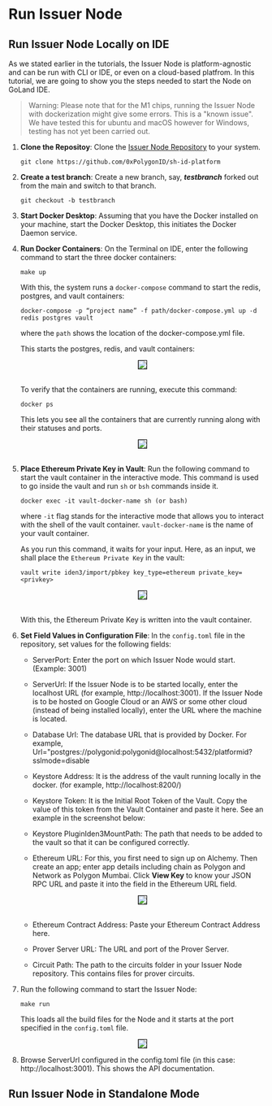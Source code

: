 # Run Issuer Node 

## Run Issuer Node Locally on IDE

As we stated earlier in the tutorials, the Issuer Node is platform-agnostic and can be run with CLI or IDE, or even on a cloud-based platfrom. In this tutorial, we are going to show you the steps needed to start the Node on GoLand IDE.

> Warning: Please note that for the M1 chips, running the Issuer Node with dockerization might give some errors. This is a "known issue". We have tested this for ubuntu and macOS however for Windows, testing has not yet been carried out.


1. **Clone the Repositoy**: Clone the <a href="https://github.com/0xPolygonID/sh-id-platform" target="_blank">Issuer Node Repository</a>
to your system.

      ```
      git clone https://github.com/0xPolygonID/sh-id-platform
      ``` 

2. **Create a test branch**: Create a new branch, say, ***testbranch*** forked out from the main and switch to that branch.

    ```
    git checkout -b testbranch
    ```
    

3. **Start Docker Desktop**: Assuming that you have the Docker installed on your machine, start the Docker Desktop, this initiates the Docker Daemon service. 

4. **Run Docker Containers**: On the Terminal on IDE, enter the following command to start the three docker containers:

      ```
      make up
      ```
      With this, the system runs a `docker-compose` command to start the redis, postgres, and vault containers:

      ```
      docker-compose -p “project name” -f path/docker-compose.yml up -d redis postgres vault

      ```
      where the `path` shows the location of the docker-compose.yml file.

      This starts the postgres, redis, and vault containers:

      <div align="center">
         <img src= "../../../imgs/makeup.png" align="center" style="border: 1px solid black"/>
         </div>
         <br>

      To verify that the containers are running, execute this command:

      ```
      docker ps
      ```
      This lets you see all the containers that are currently running along with their statuses and ports.

      <div align="center">
         <img src= "../../../imgs/docker-ps.png" align="center" style="border: 1px solid black"/>
         </div>
      <br>

5. **Place Ethereum Private Key in Vault**: Run the following command to start the vault container in the interactive mode. This command is used to go inside the vault and run `sh` or `bsh` commands inside it. 

      ```
      docker exec -it vault-docker-name sh (or bash)
      ```

      where `-it` flag stands for the interactive mode that allows you to interact with the shell of the vault container. `vault-docker-name` is the name of your vault container. 

      As you run this command, it waits for your input. Here, as an input,  we shall place the `Ethereum Private Key` in the vault:

      ```
      vault write iden3/import/pbkey key_type=ethereum private_key=<privkey>

      ```

      <div align="center">
         <img src= "../../../imgs/ethereum-priv-key.png" align="center" style="border: 1px solid black"/>
         </div>
         <br>

      With this, the Ethereum Private Key is written into the vault container. 

6. **Set Field Values in Configuration File**: In the `config.toml` file in the repository, set values for the following fields:

      - ServerPort: Enter the port on which Issuer Node would start. (Example: 3001)

      - ServerUrl:  If the Issuer Node is to be started locally, enter the localhost URL (for example, http://localhost:3001). If the Issuer Node is to be hosted on Google Cloud or an AWS or some other cloud (instead of being installed locally), enter the URL where the machine is located.

      - Database Url: The database URL that is provided by Docker. For example,
      Url="postgres://polygonid:polygonid@localhost:5432/platformid?sslmode=disable

      - Keystore Address: It is the address of the vault running locally in the docker.  (for example, http://localhost:8200/)

      - Keystore Token: It is the Initial Root Token of the Vault. Copy the value of this token from the Vault Container and paste it here. See an example in the screenshot below:

      - Keystore PluginIden3MountPath: The path that needs to be added to the vault so that it can be configured correctly.

      - Ethereum URL: For this, you first need to sign up on Alchemy. Then create an app; enter app details including chain as Polygon and Network as Polygon Mumbai. Click **View Key** to know your JSON RPC URL and paste it into the field in the Ethereum URL field. 

      <div align="center">
         <img src= "../../../imgs/alchemy.png" align="center" style="border: 1px solid black"/>
         </div>
         <br>

      - Ethereum Contract Address: Paste your Ethereum Contract Address here. 

      - Prover Server URL: The URL and port of the Prover Server.

      - Circuit Path: The path to the circuits folder in your Issuer Node repository. This contains files for prover circuits.

7. Run the following command to start the Issuer Node:

      ```
      make run
      ```

   This loads all the build files for the Node and it starts at the port specified in the `config.toml` file. 

   <div align="center">
      <img src= "../../../imgs/node-start.png" align="center" style="border: 1px solid black"/>
      </div>
      
8. Browse ServerUrl configured in the config.toml file (in this case: http://localhost:3001). This shows the API documentation. 


## Run Issuer Node in Standalone Mode




